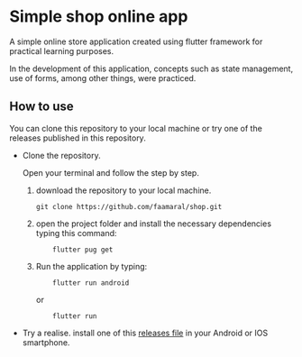 # Simple shop online app

A simple online store application created using flutter framework for practical learning purposes.

In the development of this application, concepts such as state management, use of forms, among other things, were practiced.

## How to use

You can clone this repository to your local machine or try one of the releases published in this repository.

- Clone the repository.

    Open your terminal and follow the step by step.

    1. download the repository to your local machine.

        ```{zsh}
        git clone https://github.com/faamaral/shop.git
        
        ```

    2. open the project folder and install the necessary dependencies typing this command:

        ```{zsh}
            flutter pug get
        ```

    3. Run the application by typing:

        ```{zsh}
            flutter run android

        ```

        or

        ```{zsh}
            flutter run
        ```

- Try a realise.
 install one of this [releases file](https://github.com/faamaral/shop/releases) in your Android or IOS smartphone.
